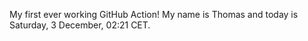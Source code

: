My first ever working GitHub Action!
My name is Thomas and today is Saturday, 3 December, 02:21 CET. 
